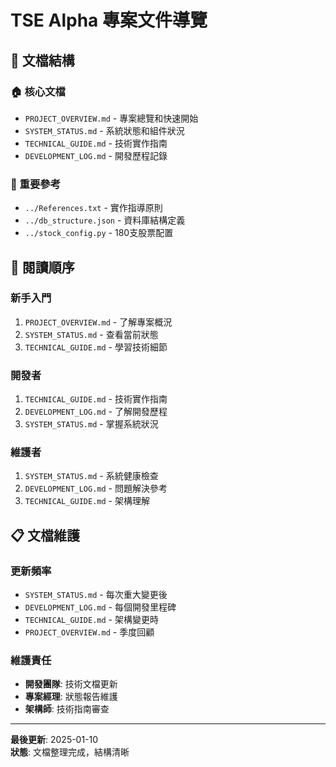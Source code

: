# TSE Alpha 專案文件導覽

## 📁 文檔結構

### 🏠 核心文檔
- `PROJECT_OVERVIEW.md` - 專案總覽和快速開始
- `SYSTEM_STATUS.md` - 系統狀態和組件狀況
- `TECHNICAL_GUIDE.md` - 技術實作指南
- `DEVELOPMENT_LOG.md` - 開發歷程記錄

### 📖 重要參考
- `../References.txt` - 實作指導原則
- `../db_structure.json` - 資料庫結構定義
- `../stock_config.py` - 180支股票配置

## 🎯 閱讀順序

### 新手入門
1. `PROJECT_OVERVIEW.md` - 了解專案概況
2. `SYSTEM_STATUS.md` - 查看當前狀態
3. `TECHNICAL_GUIDE.md` - 學習技術細節

### 開發者
1. `TECHNICAL_GUIDE.md` - 技術實作指南
2. `DEVELOPMENT_LOG.md` - 了解開發歷程
3. `SYSTEM_STATUS.md` - 掌握系統狀況

### 維護者
1. `SYSTEM_STATUS.md` - 系統健康檢查
2. `DEVELOPMENT_LOG.md` - 問題解決參考
3. `TECHNICAL_GUIDE.md` - 架構理解

## 📋 文檔維護

### 更新頻率
- `SYSTEM_STATUS.md` - 每次重大變更後
- `DEVELOPMENT_LOG.md` - 每個開發里程碑
- `TECHNICAL_GUIDE.md` - 架構變更時
- `PROJECT_OVERVIEW.md` - 季度回顧

### 維護責任
- **開發團隊**: 技術文檔更新
- **專案經理**: 狀態報告維護
- **架構師**: 技術指南審查

---
**最後更新**: 2025-01-10  
**狀態**: 文檔整理完成，結構清晰
